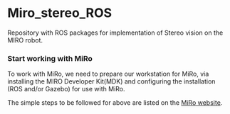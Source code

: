 # Miro_stereo_ROS
Repository with ROS packages for implementation of Stereo vision on the MIRO robot.
### Start working with MiRo
To work with MiRo, we need to prepare our workstation for MiRo, via installing the MIRO Developer Kit(MDK) and configuring the installation (ROS and/or Gazebo) for use with MiRo.

The simple steps to be followed for above are listed on the [MiRo website](https://consequential.bitbucket.io/Developer_Preparation_Prepare_workstation.html).
